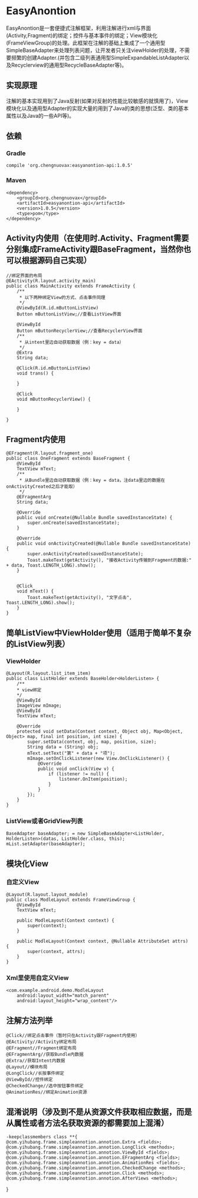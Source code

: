 # EasyAnontion
EasyAnontion是一套便捷式注解框架，利用注解进行xml与界面(Activity,Fragment)的绑定；控件与基本事件的绑定；View模块化(FrameViewGroup)的处理。此框架在注解的基础上集成了一个通用型SimpleBaseAdapter来处理列表问题，让开发者只关注viewHolder的处理，不需要频繁的创建Adapter.(并包含二级列表通用型SimpleExpandableListAdapter以及Recyclerview的通用型RecycleBaseAdapter等)。
## 实现原理
注解的基本实现用到了Java反射(如果对反射的性能比较敏感的就慎用了)，View模块化以及通用型Adapter的实现大量的用到了Java的类的思想(泛型、类的基本属性以及Java的一些API等)。
## 依赖
### Gradle
	compile 'org.chengnuovax:easyanontion-api:1.0.5'
### Maven
	<dependency>
		<groupId>org.chengnuovax</groupId>
		<artifactId>easyanontion-api</artifactId>
		<version>1.0.5</version>
		<type>pom</type>
	</dependency>
## Activity内使用（在使用时.Activity、Fragment需要分别集成FrameActivity跟BaseFragment，当然你也可以根据源码自己实现）
	//绑定界面的布局
	@EActivity(R.layout.activity_main)
	public class MainActivity extends FrameActivity {
		/**
		 * 以下两种绑定View的方式、点击事件同理
		 */
		@ViewById(R.id.mButtonListView)
		Button mButtonListView;//查看ListView界面

		@ViewById
		Button mButtonRecyclerView;//查看RecyclerView界面
		/**
		 * 从intent里边自动获取数据（例：key = data）
		 */
		@Extra
		String data;

		@Click(R.id.mButtonListView)
		void trans() {
			
		}

		@Click
		void mButtonRecyclerView() {
			
		}

	}
## Fragment内使用
	@EFragment(R.layout.fragment_one)
	public class OneFragment extends BaseFragment {
		@ViewById
		TextView mText;
		/**
		 * 从Bundle里边自动获取数据（例：key = data，注data里边的数据在onActivityCreated之后才能取）
		 */
		@EFragmentArg
		String data;

		@Override
		public void onCreate(@Nullable Bundle savedInstanceState) {
			super.onCreate(savedInstanceState);
		}

		@Override
		public void onActivityCreated(@Nullable Bundle savedInstanceState) {
			super.onActivityCreated(savedInstanceState);
			Toast.makeText(getActivity(), "接收Activity传输到Fragment的数据:" + data, Toast.LENGTH_LONG).show();
		}


		@Click
		void mText() {
			Toast.makeText(getActivity(), "文字点击", Toast.LENGTH_LONG).show();
		}
	}
## 简单ListView中ViewHolder使用（适用于简单不复杂的ListView列表）
### ViewHolder
	@Layout(R.layout.list_item_item)
	public class ListHolder extends BaseHolder<HolderListen> {
		/**
		* view绑定
		*/
		@ViewById
		ImageView mImage;
		@ViewById
		TextView mText;

		@Override
		protected void setData(Context context, Object obj, Map<Object, Object> map, final int position, int size) {
			super.setData(context, obj, map, position, size);
			String data = (String) obj;
			mText.setText("第" + data + "项");
			mImage.setOnClickListener(new View.OnClickListener() {
				@Override
				public void onClick(View v) {
					if (listener != null) {
						listener.OnItem(position);
					}
				}
			});
		}
	}
### ListView或者GridView列表
	BaseAdapter baseAdapter; = new SimpleBaseAdapter<ListHolder, HolderListen>(datas, ListHolder.class, this);
    mList.setAdapter(baseAdapter);
## 模块化View
### 自定义View
	@Layout(R.layout.layout_module)
	public class ModleLayout extends FrameViewGroup {
		@ViewById
		TextView mText;

		public ModleLayout(Context context) {
			super(context);
		}

		public ModleLayout(Context context, @Nullable AttributeSet attrs) {
			super(context, attrs);
		}
	}
### Xml里使用自定义View
	<com.example.android.demo.ModleLayout
        android:layout_width="match_parent"
        android:layout_height="wrap_content"/>
## 注解方法列举
	@Click//绑定点击事件（暂时只在Activity跟Fragment内使用）
	@EActivity//Activity绑定布局
	@EFragment//Fragment绑定布局
	@EFragmentArg//获取Bundle内数据
	@Extra//获取Intent内数据
	@Layout//模块布局
	@LongClick//长按事件绑定
	@ViewById//控件绑定
	@CheckedChange//选中按钮事件绑定
	@AnimationRes//绑定Animation资源
## 混淆说明（涉及到不是从资源文件获取相应数据，而是从属性或者方法名获取资源的都需要加上混淆）
	-keepclassmembers class **{
    @com.yihubang.frame.simpleannotion.annotion.Extra <fields>;
    @com.yihubang.frame.simpleannotion.annotion.LongClick <methods>;
    @com.yihubang.frame.simpleannotion.annotion.ViewById <fields>;
    @com.yihubang.frame.simpleannotion.annotion.EFragmentArg <fields>;
    @com.yihubang.frame.simpleannotion.annotion.AnimationRes <fields>;
    @com.yihubang.frame.simpleannotion.annotion.CheckedChange <methods>;
    @com.yihubang.frame.simpleannotion.annotion.Click <methods>;
    @com.yihubang.frame.simpleannotion.annotion.AfterViews <methods>;
}